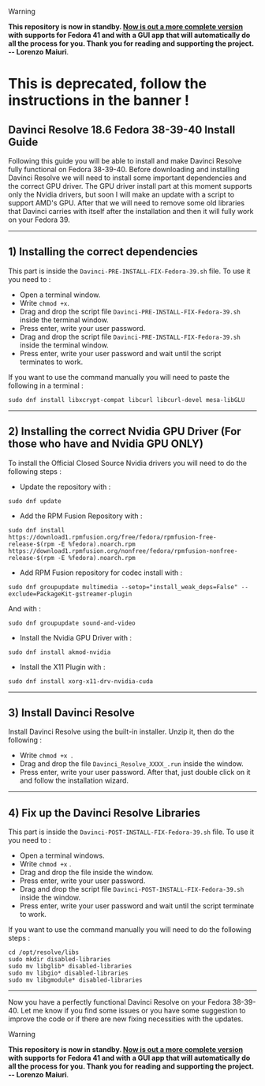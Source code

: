
> [!WARNING]
> **This repository is now in standby. [Now is out a more complete version](https://github.com/H3rz3n/How-install-DaVinci-Resolve-in-Fedora-Linux/tree/main) with supports for Fedora 41 and with a GUI app that will automatically do all the process for you. Thank you for reading and supporting the project.**
**-- Lorenzo Maiuri**.


# This is deprecated, follow the instructions in the banner !

## Davinci Resolve 18.6 Fedora 38-39-40 Install Guide

Following this guide you will be able to install and make Davinci Resolve fully functional on Fedora 38-39-40.
Before downloading and installing Davinci Resolve we will need to install some important dependencies and the correct GPU driver.
The GPU driver install part at this moment supports only the Nvidia drivers, but soon I will make an update with a script to support AMD's GPU.
After that we will need to remove some old libraries that Davinci carries with itself after the installation and then it will fully work on your Fedora 39.

---

## 1) Installing the correct dependencies

This part is inside the `Davinci-PRE-INSTALL-FIX-Fedora-39.sh` file. To use it you need to :
- Open a terminal window.
- Write ` chmod +x `.
- Drag and drop the script file `Davinci-PRE-INSTALL-FIX-Fedora-39.sh` inside the terminal window.
- Press enter, write your user password.
- Drag and drop the script file `Davinci-PRE-INSTALL-FIX-Fedora-39.sh` inside the terminal window.
- Press enter, write your user password and wait until the script terminates to work.

If you want to use the command manually you will need to paste the following in a terminal :

```
sudo dnf install libxcrypt-compat libcurl libcurl-devel mesa-libGLU
```

---

## 2) Installing the correct Nvidia GPU Driver (For those who have and Nvidia GPU ONLY)

To install the Official Closed Source Nvidia drivers you will need to do the following steps :

- Update the repository with :
```
sudo dnf update
```
- Add the RPM Fusion Repository with :
```
sudo dnf install https://download1.rpmfusion.org/free/fedora/rpmfusion-free-release-$(rpm -E %fedora).noarch.rpm https://download1.rpmfusion.org/nonfree/fedora/rpmfusion-nonfree-release-$(rpm -E %fedora).noarch.rpm
```
- Add RPM Fusion repository for codec install with :
```
sudo dnf groupupdate multimedia --setop="install_weak_deps=False" --exclude=PackageKit-gstreamer-plugin
```
And with :
```
sudo dnf groupupdate sound-and-video
```
- Install the Nvidia GPU Driver with :
```
sudo dnf install akmod-nvidia
```
- Install the X11 Plugin with :
```
sudo dnf install xorg-x11-drv-nvidia-cuda
```

---

## 3) Install Davinci Resolve

Install Davinci Resolve using the built-in installer. Unzip it, then do the following :
- Write `chmod +x `.
- Drag and drop the file `Davinci_Resolve_XXXX_.run` inside the window.
- Press enter, write your user password.
After that, just double click on it and follow the installation wizard.

---

## 4) Fix up the Davinci Resolve Libraries

This part is inside the `Davinci-POST-INSTALL-FIX-Fedora-39.sh` file. To use it you need to :
- Open a terminal windows.
- Write `chmod +x` .
- Drag and drop the file inside the window.
- Press enter, write your user password.
- Drag and drop the script file `Davinci-POST-INSTALL-FIX-Fedora-39.sh` inside the window.
- Press enter, write your user password and wait until the script terminate to work.

If you want to use the command manually you will need to do the following steps :
```
cd /opt/resolve/libs
sudo mkdir disabled-libraries
sudo mv libglib* disabled-libraries
sudo mv libgio* disabled-libraries
sudo mv libgmodule* disabled-libraries
```

---

Now you have a perfectly functional Davinci Resolve on your Fedora 38-39-40. Let me know if you find some issues or you have some suggestion to improve the code or if there are new fixing necessities with the updates. 

> [!WARNING]
> **This repository is now in standby. [Now is out a more complete version](https://github.com/H3rz3n/How-install-DaVinci-Resolve-in-Fedora-Linux/tree/main) with supports for Fedora 41 and with a GUI app that will automatically do all the process for you. Thank you for reading and supporting the project.**
**-- Lorenzo Maiuri**.

